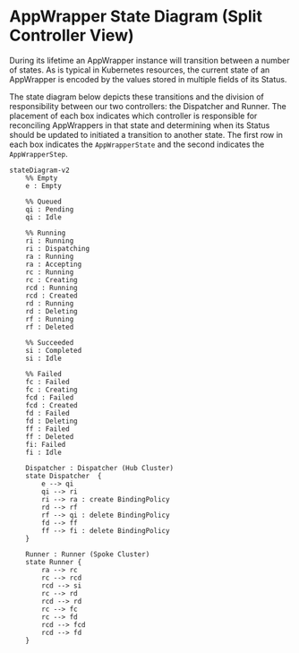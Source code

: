 # AppWrapper State Diagram (Split Controller View)
During its lifetime an AppWrapper instance will transition between a number of states.
As is typical in Kubernetes resources, the current state of an AppWrapper is encoded by the
values stored in multiple fields of its Status.

The state diagram below depicts these transitions and the division of
responsibility between our two controllers: the Dispatcher and Runner.
The placement of each box indicates which controller is responsible
for reconciling AppWrappers in that state and determining when its
Status should be updated to initiated a transition to another state.
The first row in each box indicates the `AppWrapperState` and the
second indicates the `AppWrapperStep`.

```mermaid
stateDiagram-v2
    %% Empty
    e : Empty

    %% Queued
    qi : Pending
    qi : Idle

    %% Running
    ri : Running
    ri : Dispatching
    ra : Running
    ra : Accepting
    rc : Running
    rc : Creating
    rcd : Running
    rcd : Created
    rd : Running
    rd : Deleting
    rf : Running
    rf : Deleted

    %% Succeeded
    si : Completed
    si : Idle

    %% Failed
    fc : Failed
    fc : Creating
    fcd : Failed
    fcd : Created
    fd : Failed
    fd : Deleting
    ff : Failed
    ff : Deleted
    fi: Failed
    fi : Idle

    Dispatcher : Dispatcher (Hub Cluster)
    state Dispatcher  {
        e --> qi
        qi --> ri
        ri --> ra : create BindingPolicy
        rd --> rf
        rf --> qi : delete BindingPolicy
        fd --> ff
        ff --> fi : delete BindingPolicy
    }

    Runner : Runner (Spoke Cluster)
    state Runner {
        ra --> rc
        rc --> rcd
        rcd --> si
        rc --> rd
        rcd --> rd
        rc --> fc
        rc --> fd
        rcd --> fcd
        rcd --> fd
    }
```
